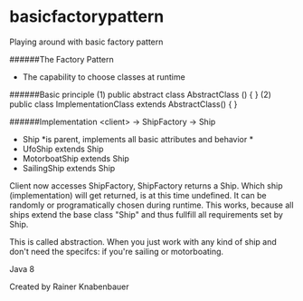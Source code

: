 # basicfactorypattern
Playing around with basic factory pattern

######The Factory Pattern
- The capability to choose classes at runtime

######Basic principle
(1) public abstract class AbstractClass () { }
(2) public class ImplementationClass extends AbstractClass() { }

######Implementation
\<client>  ->  <factory> ShipFactory  ->  <abstract> Ship
- Ship *is parent, implements all basic attributes and behavior *
- UfoShip extends Ship
- MotorboatShip extends Ship
- SailingShip extends Ship

Client now accesses ShipFactory, ShipFactory returns a Ship.
Which ship (implementation) will get returned, is at this time undefined.
It can be randomly or programatically chosen during runtime.
This works, because all ships extend the base class "Ship" and thus fullfill all requirements set by Ship.

This is called abstraction.
When you just work with any kind of ship and don't need the specifcs: if you're sailing or motorboating.



Java 8

Created by Rainer Knabenbauer
